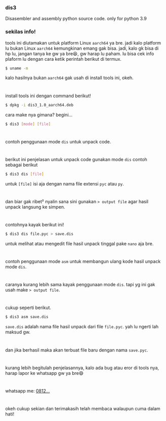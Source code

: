 ### dis3
Disasembler and assembly python source code. only for python 3.9
### sekilas info!
tools ini diutamakan untuk platform Linux `aarch64` ya bre.
jadi kalo platform lu bukan Linux `aarch64` kemungkinan emang gak bisa.
jadi, kalo gk bisa di hp lu, jangan tanya ke gw ya bre😆, gw harap lu paham.
lu bisa cek info plaform lu dengan cara ketik perintah berikut di termux.
````bash
$ uname -m
````
kalo hasilnya bukan `aarch64` gak usah di install tools ini, okeh.
#
install tools ini dengan command berikut!
````bash
$ dpkg -i dis3_1.0_aarch64.deb
````
cara make nya gimana?
begini...
````bash
$ dis3 [mode] [file]
````
#
contoh penggunaan mode `dis` untuk unpack code.
#
berikut ini penjelasan
untuk unpack code gunakan mode `dis` contoh sebagai berikut
````bash
$ dis3 dis [file]
````
untuk `[file]` isi aja dengan nama file extensi `pyc` atau `py`.
#
dan biar gak ribet² nyalin sana sini gunakan `> output file` agar hasil unpack langsung ke simpen.
#
contohnya kayak berikut ini!
````bash
$ dis3 dis file.pyc > save.dis
````
untuk melihat atau mengedit file hasil unpack tinggal pake `nano` aja bre.
#
contoh penggunaan mode `asm` untuk membangun ulang kode hasil unpack mode `dis`.
#
caranya kurang lebih sama kayak penggunaan mode `dis`. tapi yg ini gak usah make `> output file`.
#
cukup seperti berikut.
````bash
$ dis3 asm save.dis
````
`save.dis` adalah nama file hasil unpack dari file `file.pyc`. yah lu ngerti lah maksud gw.
#
dan jika berhasil maka akan terbuat file baru dengan nama `save.pyc`.
#
kurang lebih begitulah penjelasannya, kalo ada bug atau eror di tools nya, harap lapor ke whatsapp gw ya bre😄
#
whatsapp me: [0812...](https://wa.me/+6281210160358)
#
okeh cukup sekian dan terimakasih telah membaca walaupun cuma dalam hati!


